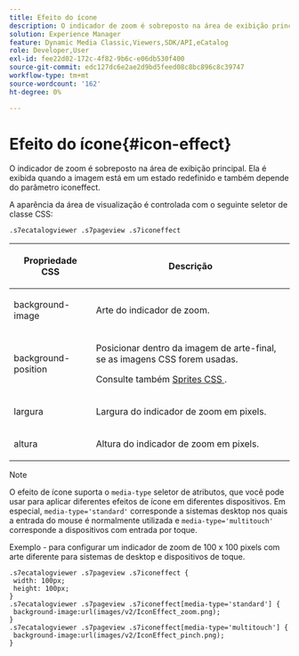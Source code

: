 ```yaml
---
title: Efeito do ícone
description: O indicador de zoom é sobreposto na área de exibição principal. Ela é exibida quando a imagem está em um estado redefinido e também depende do parâmetro iconeffect.
solution: Experience Manager
feature: Dynamic Media Classic,Viewers,SDK/API,eCatalog
role: Developer,User
exl-id: fee22d02-172c-4f82-9b6c-e06db530f400
source-git-commit: edc127dc6e2ae2d9bd5feed08c8bc896c8c39747
workflow-type: tm+mt
source-wordcount: '162'
ht-degree: 0%

---
```


# Efeito do ícone{#icon-effect}

O indicador de zoom é sobreposto na área de exibição principal. Ela é exibida quando a imagem está em um estado redefinido e também depende do parâmetro iconeffect.

<!--<a id="section_061E550C1C1D4DB2BD663A898895B38C"></a>-->

A aparência da área de visualização é controlada com o seguinte seletor de classe CSS:

```
.s7ecatalogviewer .s7pageview .s7iconeffect
```

<table id="table_94EE3F5BBE4547C0B4943471CEE7EDE4"> 
 <thead> 
  <tr> 
   <th colname="col1" class="entry"> <p> Propriedade CSS </p> </th> 
   <th colname="col2" class="entry"> <p>Descrição </p> </th> 
  </tr> 
 </thead>
 <tbody> 
  <tr> 
   <td colname="col1"> <p> <span class="codeph"> background-image </span> </p> </td> 
   <td colname="col2"> <p> Arte do indicador de zoom. </p> </td> 
  </tr> 
  <tr> 
   <td colname="col1"> <p> <span class="codeph"> background-position </span> </p> </td> 
   <td colname="col2"> <p> Posicionar dentro da imagem de arte-final, se as imagens CSS forem usadas. </p> <p>Consulte também <a href="../../../c-html5-s7-aem-asset-viewers/c-html5-20-ecatalog-viewer-about/c-html5-20-ecatalog-viewer-customizingviewer/c-html5-20-ecatalog-viewer-customizingviewer.md#section-9d570f95eb2443aca74c1b02f6e89aff" format="dita" scope="local"> Sprites CSS </a>. </p> </td> 
  </tr> 
  <tr> 
   <td colname="col1"> <p> <span class="codeph"> largura </span> </p> </td> 
   <td colname="col2"> <p>Largura do indicador de zoom em pixels. </p> </td> 
  </tr> 
  <tr> 
   <td colname="col1"> <p> <span class="codeph"> altura </span> </p> </td> 
   <td colname="col2"> <p>Altura do indicador de zoom em pixels. </p> </td> 
  </tr> 
 </tbody> 
</table>

>[!NOTE]
>
>O efeito de ícone suporta o `media-type` seletor de atributos, que você pode usar para aplicar diferentes efeitos de ícone em diferentes dispositivos. Em especial, `media-type='standard'` corresponde a sistemas desktop nos quais a entrada do mouse é normalmente utilizada e `media-type='multitouch'` corresponde a dispositivos com entrada por toque.

Exemplo - para configurar um indicador de zoom de 100 x 100 pixels com arte diferente para sistemas de desktop e dispositivos de toque.

```
.s7ecatalogviewer .s7pageview .s7iconeffect { 
 width: 100px; 
 height: 100px; 
} 
.s7ecatalogviewer .s7pageview .s7iconeffect[media-type='standard'] { 
 background-image:url(images/v2/IconEffect_zoom.png); 
} 
.s7ecatalogviewer .s7pageview .s7iconeffect[media-type='multitouch'] { 
 background-image:url(images/v2/IconEffect_pinch.png); 
}
```
